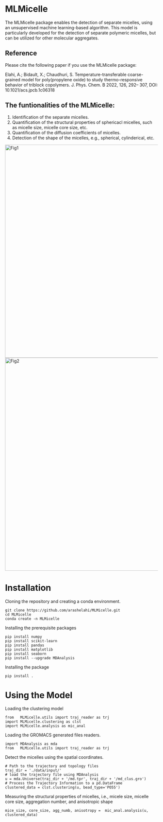 # MLMicelle
The MLMicelle package enables the detection of separate micelles, using an unsupervised machine learning-based algorithm. This model is particularly developed for the detection of separate polymeric micelles, but can be utilized for other molecular aggregates.

## Reference
Please cite the following paper if you use the MLMicelle package:

Elahi, A.; Bidault, X.; Chaudhuri, S. Temperature-transferable coarse-grained model for poly(propylene oxide) to study thermo-responsive behavior of triblock copolymers. J. Phys. Chem. B 2022, 126, 292– 307,  DOI: 10.1021/acs.jpcb.1c06318


## The funtionalities of the MLMicelle:
1. Identification of the separate micelles.
2. Quantification of the structural properties of sphericacl micelles, such as micelle size, micelle core size, etc.
3. Quantification of the diffusion coefficients of micelles.
4. Detection of the shape of the micelles, e.g., spherical, cylinderical, etc.

<img width="700" alt="Fig1" src="https://github.com/user-attachments/assets/52c20287-a657-415b-8fe4-feaadb5fd4d4">
<img width="700" alt="Fig2" src="https://github.com/user-attachments/assets/33e645c9-bd44-436e-be0c-7f36470d4135">



# Installation
Cloning the repository and creating a conda environment.
``` 
git clone https://github.com/arashelahi/MLMicelle.git
cd MLMicelle
conda create -n MLMicelle
```
Installing the prerequisite packages
```
pip install numpy
pip install scikit-learn
pip install pandas
pip install matplotlib
pip install seaborn
pip install --upgrade MDAnalysis
```

Installing the package
```
pip install .

```
# Using the Model

Loading the clustering model
```
from   MLMicelle.utils import traj_reader as trj
import MLMicelle.clustering as clst
import MLMicelle.analysis as mic_anal

```

Loading the GROMACS generated files readers.

```
import MDAnalysis as mda
from   MLMicelle.utils import traj_reader as trj
```

Detect the micelles using the spatial coordinates.

```
# Path to the trajectory and topology files
traj_dir = './data/input/' 
# load the trajectory file using MDAnalysis
u = mda.Universe(traj_dir + '/md.tpr', traj_dir + '/md_clus.gro')
# Process the Trajectory Information to a pd.DataFrame
clustered_data = clst.clustering(u, bead_type='PO55') 
```
Measuring the structural properties of micelles, i.e., micele size, micelle core size, aggregation number, and anisotropic shape

```
mice_size, core_size, agg_numb, anisotropy =  mic_anal.analysis(u, clustered_data) 


```

